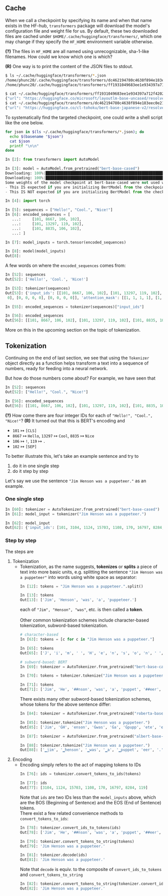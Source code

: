 



## Cache
When we call a checkpoint by specifying its name and when that name exists in the HF-hub, `transformers` package
will download the model's configuration file and weight file for us. By default, these two downloaded files
are cached under `$HOME/.cache/huggingface/transformers/`, which one may change
if they specify the `HF_HOME` environment variable otherwise.

**(?)** The files in `HF_HOME` are all named using unrecognizable, sha-1-like filenames.
How could we know which one is which?

**(R)** One way is to print the content of the JSON files to stdout.
```bash
$ ls ~/.cache/huggingface/transformers/*.json
/home/phunc20/.cache/huggingface/transformers/dc462194780c4638f894e183eec0e214c2891e32a0276d8437e019b6cafd4961.49eeeaed2051802f574bb8508bc9b90ddd068743c7b9c17dd1afcc18c5fc82fd.json
/home/phunc20/.cache/huggingface/transformers/ff1931049683ee1e934397a712f4202c59537de2fc0266e3587404cb18822f16.1a981b4b6ba73bb1d630760e2c7baf5bc300ce297d5bd57068fbaed633cc09f1.json

$ cat ~/.cache/huggingface/transformers/ff1931049683ee1e934397a712f4202c59537de2fc0266e3587404cb18822f16.1a981b4b6ba73bb1d630760e2c7baf5bc300ce297d5bd57068fbaed633cc09f1.json
{"url": "https://huggingface.co/microsoft/layoutlm-base-uncased/resolve/main/tokenizer_config.json", "etag": "\"252f4f7fbbe3ae65d76212dec8087988c856f024\""}
$ cat ~/.cache/huggingface/transformers/dc462194780c4638f894e183eec0e214c2891e32a0276d8437e019b6cafd4961.49eeeaed2051802f574bb8508bc9b90ddd068743c7b9c17dd1afcc18c5fc82fd.json
{"url": "https://huggingface.co/cl-tohoku/bert-base-japanese-v2/resolve/main/vocab.txt", "etag": "\"9ae1a39a04b4cdbae77b4652ab1cb8fbd54cd2b9\""}
```

To systematically find the targeted checkpoint, one could write a shell script like the one below.
```bash
for json in $(ls ~/.cache/huggingface/transformers/*.json); do
  echo $(basename "$json")
  cat $json
  printf "\n\n"
done
```





```python
In [2]: from transformers import AutoModel

In [3]: model = AutoModel.from_pretrained("bert-base-cased")
Downloading: 100%|████████████████████████████████████████████████████████████████████████████████████████████████████████████████████████████| 570/570 [00:00<00:00, 350kB/s]
Downloading: 100%|█████████████████████████████████████████████████████████████████████████████████████████████████████████████████████████| 416M/416M [01:17<00:00, 5.61MB/s]
Some weights of the model checkpoint at bert-base-cased were not used when initializing BertModel: ['cls.seq_relationship.weight', 'cls.predictions.decoder.weight', 'cls.predictions.transform.dense.weight', 'cls.seq_relationship.bias', 'cls.predictions.bias', 'cls.predictions.transform.dense.bias', 'cls.predictions.transform.LayerNorm.weight', 'cls.predictions.transform.LayerNorm.bias']
- This IS expected if you are initializing BertModel from the checkpoint of a model trained on another task or with another architecture (e.g. initializing a BertForSequenceClassification model from a BertForPreTraining model).
- This IS NOT expected if you are initializing BertModel from the checkpoint of a model that you expect to be exactly identical (initializing a BertForSequenceClassification model from a BertForSequenceClassification model).

In [4]: import torch

In [5]: sequences = ["Hello!", "Cool.", "Nice!"]
In [6]: encoded_sequences = [
   ...:     [101, 8667, 106, 102],
   ...:     [101, 13297, 119, 102],
   ...:     [101, 8835, 106, 102],
   ...: ]

In [7]: model_inputs = torch.tensor(encoded_sequences)

In [8]: model(model_inputs)
Out[8]:
```

A few words on where the `encoded_sequences` comes from:
```python
In [52]: sequences
Out[52]: ['Hello!', 'Cool.', 'Nice!']

In [53]: tokenizer(sequences)
Out[53]: {'input_ids': [[101, 8667, 106, 102], [101, 13297, 119, 102], [101, 8835, 106, 102]], 'token_type_ids': [[0, 0, 0,
 0], [0, 0, 0, 0], [0, 0, 0, 0]], 'attention_mask': [[1, 1, 1, 1], [1, 1, 1, 1], [1, 1, 1, 1]]}

In [55]: encoded_sequences = tokenizer(sequences)["input_ids"]

In [56]: encoded_sequences
Out[56]: [[101, 8667, 106, 102], [101, 13297, 119, 102], [101, 8835, 106, 102]]
```
More on this in the upcoming section on the topic of tokenization.


## Tokenization

Continuing on the end of last section, we see that using the `Tokenizer` object directly as a function helps
transform a text into a sequence of numbers, ready for feeding into a neural network.

But how do those numbers come about? For example, we have seen that
```python
In [52]: sequences
Out[52]: ["Hello!", "Cool.", "Nice!"]

In [56]: encoded_sequences
Out[56]: [[101, 8667, 106, 102], [101, 13297, 119, 102], [101, 8835, 106, 102]]
```

**(?)** How come there are four integer IDs for each of `"Hello!", "Cool.", "Nice!"`?
**(R)** It turned out that this is BERT's encoding and

- `101` $\mapsto$ `[CLS]`
- `8667` $\mapsto$ `Hello`, `13297` $\mapsto$ `Cool`, `8835` $\mapsto$ `Nice`
- `106` $\mapsto$ `!`, `119` $\mapsto$ `.`
- `102` $\mapsto$ `[SEP]`

To better illustrate this, let's take an example sentence and try to 

1. do it in one single step
1. do it step by step

Let's say we use the sentence `"Jim Henson was a puppeteer."` as an example.

### One single step
```python
In [60]: tokenizer = AutoTokenizer.from_pretrained("bert-base-cased")
In [61]: model_input = tokenizer("Jim Henson was a puppeteer.")

In [62]: model_input
Out[62]: {'input_ids': [101, 3104, 1124, 15703, 1108, 170, 16797, 8284, 119, 102], 'token_type_ids': [0, 0, 0, 0, 0, 0, 0, 0, 0, 0], 'attention_mask': [1, 1, 1, 1, 1, 1, 1, 1, 1, 1]}
```

### Step by step
The steps are
1. Tokenization
   - Tokenization, as the name suggests, **tokenizes** or **splits** a piece of text into more basic units, e.g. splitting the sentence `"Jim Henson was a puppeteer"` into words using white space as separator:
     ```python
     In [12]: tokens = "Jim Henson was a puppeteer.".split()
     
     In [13]: tokens
     Out[13]: ['Jim', 'Henson', 'was', 'a', 'puppeteer.']
     ```
     each of `"Jim", "Henson", "was"`, etc. is then called a **token**.<br><br>
     Other common tokenization schemes include character-based tokenization, subword-based tokenization.
     ```python
     # character-based
     In [63]: tokens = [c for c in "Jim Henson was a puppeteer."]
     
     In [65]: tokens
     Out[65]: ['J', 'i', 'm', ' ', 'H', 'e', 'n', 's', 'o', 'n', ' ', 'w', 'a', 's', ' ', 'a', ' ', 'p', 'u', 'p', 'p', 'e', 't', 'e', 'e', 'r', '.']
     
     # subword-based: BERT
     In [69]: tokenizer = AutoTokenizer.from_pretrained("bert-base-cased")
     
     In [70]: tokens = tokenizer.tokenize("Jim Henson was a puppeteer.")
     
     In [71]: tokens
     Out[71]: ['Jim', 'He', '##nson', 'was', 'a', 'puppet', '##eer', '.']
     ```
     There exists many other subword-based tokenization schemes, whose tokens for the above sentence differ:
     ```python
     In [84]: tokenizer = AutoTokenizer.from_pretrained("roberta-base")
     
     In [85]: tokenizer.tokenize("Jim Henson was a puppeteer.")
     Out[85]: ['Jim', 'ĠH', 'enson', 'Ġwas', 'Ġa', 'Ġpupp', 'ete', 'er', '.']
     
     In [87]: tokenizer = AutoTokenizer.from_pretrained("albert-base-v1")
     
     In [88]: tokenizer.tokenize("Jim Henson was a puppeteer.")
     Out[88]: ['▁jim', '▁henson', '▁was', '▁a', '▁puppet', 'eer', '.']
     ```
1. Encoding
   - Encoding simply refers to the act of mapping tokens to IDs
     ```python
     In [76]: ids = tokenizer.convert_tokens_to_ids(tokens)
     
     In [77]: ids
     Out[77]: [3104, 1124, 15703, 1108, 170, 16797, 8284, 119]
     ```
     Note that `ids` are two IDs less than the `model_inputs` above, which are the BOS (Beginning of Sentence) and the EOS (End of Sentence) tokens.<br>
     There exist a few related convenience methods to `convert_tokens_to_ids`:
     ```python
     In [78]: tokenizer.convert_ids_to_tokens(ids)
     Out[78]: ['Jim', 'He', '##nson', 'was', 'a', 'puppet', '##eer', '.']
     
     In [79]: tokenizer.convert_tokens_to_string(tokens)
     Out[79]: 'Jim Henson was a puppeteer.'
     
     In [81]: tokenizer.decode(ids)
     Out[81]: 'Jim Henson was a puppeteer.'
     ```
     Note that `decode` is equiv. to the composite of `convert_ids_to_tokens` and `convert_tokens_to_string`
     ```python
     In [82]: tokenizer.convert_tokens_to_string(tokenizer.convert_ids_to_tokens(ids))
     Out[82]: 'Jim Henson was a puppeteer.'
     ```
